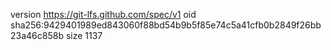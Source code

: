 version https://git-lfs.github.com/spec/v1
oid sha256:9429401989ed843060f88bd54b9b5f85e74c5a41cfb0b2849f26bb23a46c858b
size 1137
